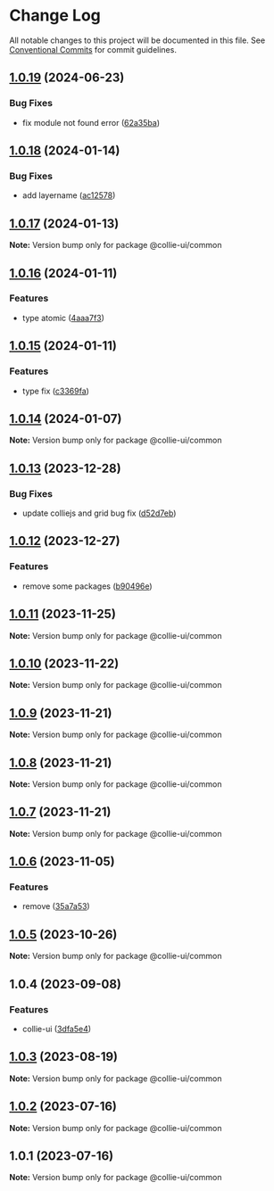 # Change Log

All notable changes to this project will be documented in this file. See [Conventional Commits](https://conventionalcommits.org) for commit guidelines.

## [1.0.19](https://github.com/collie-ui/collie-ui/compare/@collie-ui/common@1.0.18...@collie-ui/common@1.0.19) (2024-06-23)

### Bug Fixes

- fix module not found error ([62a35ba](https://github.com/collie-ui/collie-ui/commit/62a35ba29f83d3afe54657ce4f3f17c6c7e92126))

## [1.0.18](https://github.com/collie-ui/collie-ui/compare/@collie-ui/common@1.0.17...@collie-ui/common@1.0.18) (2024-01-14)

### Bug Fixes

- add layername ([ac12578](https://github.com/collie-ui/collie-ui/commit/ac12578b3f907315f3a3fde1f38db52e8e380157))

## [1.0.17](https://github.com/collie-ui/collie-ui/compare/@collie-ui/common@1.0.16...@collie-ui/common@1.0.17) (2024-01-13)

**Note:** Version bump only for package @collie-ui/common

## [1.0.16](https://github.com/collie-ui/collie-ui/compare/@collie-ui/common@1.0.15...@collie-ui/common@1.0.16) (2024-01-11)

### Features

- type atomic ([4aaa7f3](https://github.com/collie-ui/collie-ui/commit/4aaa7f34f08d31db02fa4b987abde4e2275523f7))

## [1.0.15](https://github.com/collie-ui/collie-ui/compare/@collie-ui/common@1.0.14...@collie-ui/common@1.0.15) (2024-01-11)

### Features

- type fix ([c3369fa](https://github.com/collie-ui/collie-ui/commit/c3369fa2e50fa568cda22b9e9bc2b6c1109a4b37))

## [1.0.14](https://github.com/collie-ui/collie-ui/compare/@collie-ui/common@1.0.13...@collie-ui/common@1.0.14) (2024-01-07)

**Note:** Version bump only for package @collie-ui/common

## [1.0.13](https://github.com/collie-ui/collie-ui/compare/@collie-ui/common@1.0.12...@collie-ui/common@1.0.13) (2023-12-28)

### Bug Fixes

- update colliejs and grid bug fix ([d52d7eb](https://github.com/collie-ui/collie-ui/commit/d52d7eba56323439c4a4d3bc5017d173b713197a))

## [1.0.12](https://github.com/collie-ui/collie-ui/compare/@collie-ui/common@1.0.11...@collie-ui/common@1.0.12) (2023-12-27)

### Features

- remove some packages ([b90496e](https://github.com/collie-ui/collie-ui/commit/b90496e59c4122cf5459055715ceac9206b9eb8f))

## [1.0.11](https://github.com/collie-ui/collie-ui/compare/@collie-ui/common@1.0.10...@collie-ui/common@1.0.11) (2023-11-25)

**Note:** Version bump only for package @collie-ui/common

## [1.0.10](https://github.com/collie-ui/collie-ui/compare/@collie-ui/common@1.0.9...@collie-ui/common@1.0.10) (2023-11-22)

**Note:** Version bump only for package @collie-ui/common

## [1.0.9](https://github.com/collie-ui/collie-ui/compare/@collie-ui/common@1.0.8...@collie-ui/common@1.0.9) (2023-11-21)

**Note:** Version bump only for package @collie-ui/common

## [1.0.8](https://github.com/collie-ui/collie-ui/compare/@collie-ui/common@1.0.7...@collie-ui/common@1.0.8) (2023-11-21)

**Note:** Version bump only for package @collie-ui/common

## [1.0.7](https://github.com/collie-ui/collie-ui/compare/@collie-ui/common@1.0.6...@collie-ui/common@1.0.7) (2023-11-21)

**Note:** Version bump only for package @collie-ui/common

## [1.0.6](https://github.com/collie-ui/collie-ui/compare/@collie-ui/common@1.0.5...@collie-ui/common@1.0.6) (2023-11-05)

### Features

- remove ([35a7a53](https://github.com/collie-ui/collie-ui/commit/35a7a531845a08f99114a7d707c83c1e84d0d0e4))

## [1.0.5](https://github.com/collie-ui/collie-ui/compare/@collie-ui/common@1.0.4...@collie-ui/common@1.0.5) (2023-10-26)

**Note:** Version bump only for package @collie-ui/common

## 1.0.4 (2023-09-08)

### Features

- collie-ui ([3dfa5e4](https://github.com/collie-ui/collie-ui/commit/3dfa5e4eadca863919e9ffbb3dfb9ab726977c7e))

## [1.0.3](https://github.com/collie-ui/collie-ui/compare/@collie-ui/common@1.0.2...@collie-ui/common@1.0.3) (2023-08-19)

**Note:** Version bump only for package @collie-ui/common

## [1.0.2](https://github.com/collie-ui/collie-ui/compare/@collie-ui/common@1.0.1...@collie-ui/common@1.0.2) (2023-07-16)

**Note:** Version bump only for package @collie-ui/common

## 1.0.1 (2023-07-16)

**Note:** Version bump only for package @collie-ui/common
